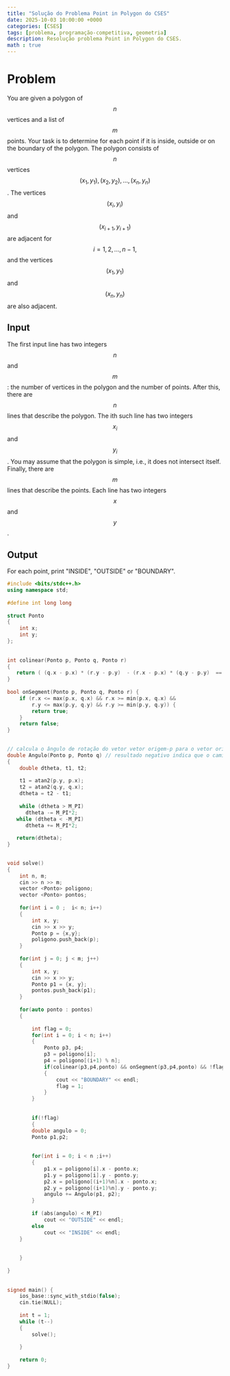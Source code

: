 ```yaml
---
title: "Solução do Problema Point in Polygon do CSES"
date: 2025-10-03 10:00:00 +0000
categories: [CSES]
tags: [problema, programação-competitiva, geometria]
description: Resolução problema Point in Polygon do CSES.
math : true
---
```

# Problem
You are given a polygon of $$n$$ vertices and a list of $$m$$ points. Your task is to determine for each point if it is inside, outside or on the boundary of the polygon.
The polygon consists of $$n$$ vertices $$(x_1,y_1),(x_2,y_2),\dots,(x_n,y_n)$$. The vertices $$(x_i,y_i)$$ and $$(x_{i+1},y_{i+1})$$ are adjacent for $$i=1,2,\dots,n-1,$$ and the vertices $$(x_1,y_1)$$ and $$(x_n,y_n)$$ are also adjacent.
## Input
The first input line has two integers $$n$$ and $$m$$: the number of vertices in the polygon and the number of points.
After this, there are $$n$$ lines that describe the polygon. The ith such line has two integers $$x_i$$ and $$y_i$$.
You may assume that the polygon is simple, i.e., it does not intersect itself.
Finally, there are $$m$$ lines that describe the points. Each line has two integers $$x$$ and $$y$$.

## Output
For each point, print "INSIDE", "OUTSIDE" or "BOUNDARY".
```c++
#include <bits/stdc++.h>
using namespace std;
 
#define int long long
  
struct Ponto
{
    int x;
    int y;
};
 
 
int colinear(Ponto p, Ponto q, Ponto r)
{
   return ( (q.x - p.x) * (r.y - p.y)  - (r.x - p.x) * (q.y - p.y)  == 0 ); 
}
  
bool onSegment(Ponto p, Ponto q, Ponto r) {
    if (r.x <= max(p.x, q.x) && r.x >= min(p.x, q.x) &&
        r.y <= max(p.y, q.y) && r.y >= min(p.y, q.y)) {
        return true;
    }
    return false;
}
 

// calcula o ângulo de rotação do vetor vetor origem-p para o vetor origem-q
double Angulo(Ponto p, Ponto q) // resultado negativo indica que o caminho mais curto é no sentido horário
{
    double dtheta, t1, t2;
 
    t1 = atan2(p.y, p.x);
    t2 = atan2(q.y, q.x);
    dtheta = t2 - t1;
 
    while (dtheta > M_PI)
      dtheta -= M_PI*2;
   while (dtheta < -M_PI)
      dtheta += M_PI*2;
 
   return(dtheta);
}
 

void solve()
{
    int n, m;
    cin >> n >> m;
    vector <Ponto> poligono;
    vector <Ponto> pontos;
 
    for(int i = 0 ;  i< n; i++)
    {
        int x, y;
        cin >> x >> y;
        Ponto p = {x,y};
        poligono.push_back(p);
    }
 
    for(int j = 0; j < m; j++)
    {
        int x, y;
        cin >> x >> y;
        Ponto p1 = {x, y};
        pontos.push_back(p1);
    }
 
    for(auto ponto : pontos)
    {
 
        int flag = 0;
        for(int i = 0; i < n; i++)
        {
            Ponto p3, p4;
            p3 = poligono[i];
            p4 = poligono[(i+1) % n];
            if(colinear(p3,p4,ponto) && onSegment(p3,p4,ponto) && !flag)
            {
                cout << "BOUNDARY" << endl;
                flag = 1;
            }
        }
 
 
        if(!flag)
        {
        double angulo = 0;
        Ponto p1,p2;
 
 
        for(int i = 0; i < n ;i++)
        {
            p1.x = poligono[i].x - ponto.x;
            p1.y = poligono[i].y - ponto.y;
            p2.x = poligono[(i+1)%n].x - ponto.x;
            p2.y = poligono[(i+1)%n].y - ponto.y;
            angulo += Angulo(p1, p2);
        }
 
        if (abs(angulo) < M_PI)
            cout << "OUTSIDE" << endl;
        else
            cout << "INSIDE" << endl;
    }
    
 
    }
   
}
 
 
signed main() {
    ios_base::sync_with_stdio(false);
    cin.tie(NULL);
 
    int t = 1;
    while (t--)
    {
        solve();
        
    }
 
    return 0;
}
```